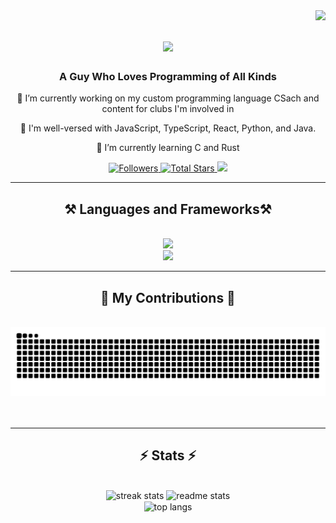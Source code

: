 <img align="right" src="https://visitor-badge.laobi.icu/badge?page_id=sachkeeratb.sachkeeratb" />

<h1 align="center">
    <img src="https://readme-typing-svg.herokuapp.com/?font=Calibri&size=35&center=true&vCenter=true&width=500&height=70&duration=4000&lines=Hi+There!+👋;I'm+Sachkeerat+Singh+Brar;" />
</h1>
<div align="center"> 

### A Guy Who Loves Programming of All Kinds
🔭 I’m currently working on my custom programming language CSach and content for clubs I'm involved in

🧠 I'm well-versed with JavaScript, TypeScript, React, Python, and Java.

🌱 I’m currently learning C and Rust

</div>
   <p align="center"> 
      <a href="https://github.com/sachkeeratb?tab=followers">
         <img alt="Followers" title="Follow Me on Github" src="https://custom-icon-badges.demolab.com/github/followers/sachkeeratb?color=236ad3&labelColor=1155ba&style=for-the-badge&logo=person-add&label=Follow&logoColor=white"/>
      </a>
      <a href="https://github.com/sachkeeratb?tab=repositories&sort=stargazers">
         <img alt="Total Stars" title="Total Stars on GitHub" src="https://custom-icon-badges.demolab.com/github/stars/sachkeeratb?color=55960c&style=for-the-badge&labelColor=488207&logo=star"/>
      </a>
        <a href="https://www.linkedin.com/in/sachkeeratbrar/">
         <img src="https://img.shields.io/badge/LinkedIn-0077B5?style=for-the-badge&logo=linkedin&logoColor=white" />
      </a>
   </p>

 <hr/>

<h2 align="center">⚒️ Languages and Frameworks⚒️</h2>
<br/>
<div align="center">
    <img src="https://skillicons.dev/icons?i=react,html,css,javascript,typescript,tailwind,rust" /><br>
    <img src="https://skillicons.dev/icons?i=firebase,mongodb,nextjs,express,python,java,postgres,c" /><br>
</div>

<hr />

<div align="center">
  <h2>🐍 My Contributions 🐍</h2>
  <br>
<picture>
    <source media="(prefers-color-scheme: dark)" srcset="https://raw.githubusercontent.com/sachkeeratb/sachkeeratb/output/github-contribution-grid-snake-dark.svg">
    <source media="(prefers-color-scheme: light)" srcset="https://raw.githubusercontent.com/sachkeeratb/sachkeeratb/output/github-contribution-grid-snake.svg">
    <img alt="github contribution grid snake animation" src="https://raw.githubusercontent.com/sachkeeratb/sachkeeratb/output/github-contribution-grid-snake.svg">
</picture>
  <br/><br/><br/>
</div>

<hr/>

<h2 align="center">⚡ Stats ⚡</h2>
<br>
<div align=center>
  <img width=390 src="https://github-readme-streak-stats-salesp07.vercel.app/?user=sachkeeratb&count_private=true&theme=react&border_radius=10" alt="streak stats"/>
  <img width=390 src="https://github-readme-stats-salesp07.vercel.app/api?username=sachkeeratb&count_private=true&show_icons=true&theme=react&rank_icon=github&border_radius=10" alt="readme stats" />
  <br/>
  <img width=325 align="center" src="https://github-readme-stats-salesp07.vercel.app/api/top-langs/?username=sachkeeratb&hide=HTML&langs_count=8&layout=compact&theme=react&border_radius=10&size_weight=0.5&count_weight=0.5&exclude_repo=github-readme-stats" alt="top langs" />
</div>

<br/><br/>
